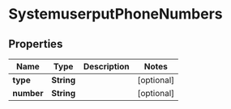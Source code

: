 
# SystemuserputPhoneNumbers

## Properties
Name | Type | Description | Notes
------------ | ------------- | ------------- | -------------
**type** | **String** |  |  [optional]
**number** | **String** |  |  [optional]



